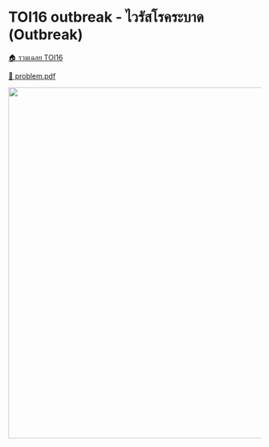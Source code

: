 <!-- @codegen_problem begin -->
# TOI16 outbreak - ไวรัสโรคระบาด (Outbreak)

[🏠 รวมเฉลย TOI16](../)

[💎 problem.pdf](./toi16_outbreak.pdf)

<img width="700" src="https://github.com/krist7599555/toi/assets/19445033/80c80822-7583-4bcd-a705-dae3eacdee85" />
<!-- @codegen_problem end -->
